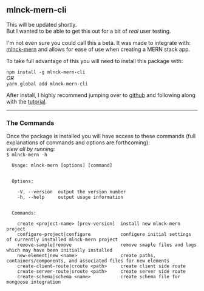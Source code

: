 ## mlnck-mern-cli

This will be updated shortly.  
But I wanted to be able to get this out for a bit of _real_ user testing.

I'm not even sure you could call this a beta. It was made to integrate with:
[mlnck-mern](https://github.com/mlnck/mlnck-mern) and allows for ease of use when creating a MERN stack app.

To take full advantage of this you will need to install this package with:

`npm install -g mlnck-mern-cli`  
_OR_  
`yarn global add mlnck-mern-cli`

After install, I highly recommend jumping over to [github](https://github.com) and following along with the [tutorial](https://github.com/mlnck/mlnck-mern/blob/master/Tutorial.md).

---

### The Commands

Once the package is installed you will have access to these commands (full explanations of commands and options are forthcoming):  
_view all by running:_  
`$ mlnck-mern -h`

```
  Usage: mlnck-mern [options] [command]


  Options:

    -V, --version  output the version number
    -h, --help     output usage information


  Commands:

    create <project-name> [prev-version]  install new mlnck-mern project
    configure-project|configure           configure initial settings of currently installed mlnck-mern project
    remove-sample|remove                  remove smaple files and logs which may have been initially installed
    new-element|new <name>                create paths, containers/components, and associated files for new elements
    create-client-route|croute <path>     create client side route
    create-server-route|sroute <path>     create server side route
    create-schema|schema <name>           create schema file for mongoose integration
```
